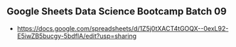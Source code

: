 ## Google Sheets Data Science Bootcamp Batch 09

- https://docs.google.com/spreadsheets/d/1Z5j0tXACT4tGOQX--0exL92-E5iwZB5bucgy-5bdflA/edit?usp=sharing

